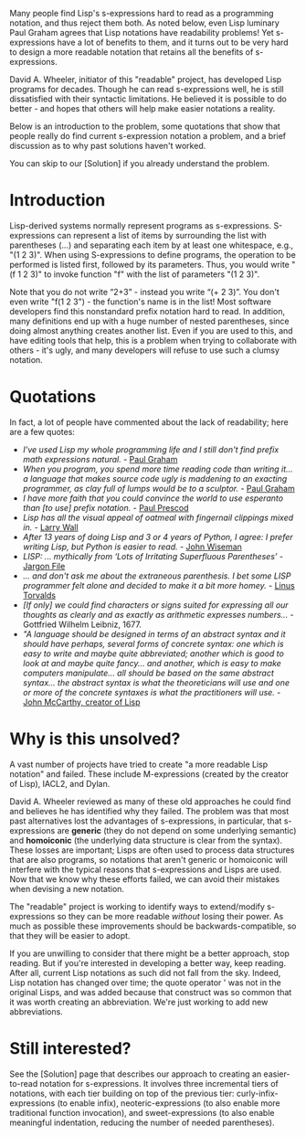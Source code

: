 Many people find Lisp's s-expressions hard to read as a programming notation, and thus reject them both.  As noted below, even Lisp luminary Paul Graham agrees that Lisp notations have readability problems!  Yet s-expressions have a lot of benefits to them, and it turns out to be very hard to design a more readable notation that retains all the benefits of s-expressions.

David A. Wheeler, initiator of this "readable" project, has developed Lisp programs for decades.  Though he can read s-expressions well, he is still dissatisfied with their syntactic limitations. He believed it is possible to do better - and hopes that others will help make easier notations a reality.

Below is an introduction to the problem, some quotations that show that people really do find current s-expression notation a problem, and a brief discussion as to why past solutions haven't worked.

You can skip to our [Solution] if you already understand the problem.

# Introduction

Lisp-derived systems normally represent programs as s-expressions.  S-expressions can represent a list of items by surrounding the list with parentheses (...) and separating each item by at least one whitespace, e.g., "(1 2 3)".  When using S-expressions to define programs, the operation to be performed is listed first, followed by its parameters.  Thus, you would write "(f 1 2 3)" to invoke function "f" with the list of parameters "(1 2 3)".

Note that you do not write “2+3” - instead you write “(+ 2 3)”. You don't even write "f(1 2 3") - the function's name is in the list!  Most software developers find this nonstandard prefix notation hard to read.   In addition, many definitions end up with a huge number of nested parentheses, since doing almost anything creates another list.   Even if you are used to this, and have editing tools that help, this is a problem when trying to collaborate with others - it's ugly, and many developers will refuse to use such a clumsy notation.


# Quotations

In fact, a lot of people have commented about the lack of readability; here are a few quotes:

*   <i>I've used Lisp my whole programming life and I still don't find prefix math expressions natural.</i> - <a href="http://paulgraham.com/popular.html">Paul Graham</a>
*   <i>When you program, you spend more time reading code than writing it... a language that makes source code ugly is maddening to an exacting programmer, as clay full of lumps would be to a sculptor.</i> - <a href="http://www.paulgraham.com/pypar.html">Paul Graham</a>
*   <i>I have more faith that you could convince the world to use esperanto than \[to use] prefix notation.</i> - <a href="http://people.csail.mit.edu/gregs/ll1-discuss-archive-html/msg01571.html">Paul Prescod</a>
*   <i>Lisp has all the visual appeal of oatmeal with fingernail clippings mixed in.</i> - <a href="http://www.linuxjournal.com/article/2070">Larry Wall</a>
*   <i>After 13 years of doing Lisp and 3 or 4 years of Python, I agree: I prefer writing Lisp, but Python is easier to read. </i> - <a href="http://lemonodor.com/archives/001497.html">John Wiseman</a>
*   <i>LISP: ... mythically from ‘Lots of Irritating Superfluous Parentheses’</i> - <a href="http://www.catb.org/jargon/html/L/LISP.html">Jargon File</a>
*   <i>...  and don't ask me about the extraneous parenthesis.  I bet some LISP programmer felt alone and decided to make it a bit more homey.</i> - <a href="http://fortunes.cat-v.org/kernelnewbies/">Linus Torvalds</a>
*   <i>\[If only\] we could find characters or signs suited for expressing all our thoughts as clearly and as exactly as arithmetic expresses numbers...</i> - Gottfried Wilhelm Leibniz, 1677. <!-- Preface to the General Science, 1677. -->
*   <i>"A language should be designed in terms of an abstract syntax and it should have perhaps, several forms of concrete syntax: one which is easy to write and maybe quite abbreviated; another which is good to look at and maybe quite fancy... and another, which is easy to make computers manipulate... all should be based on the same abstract syntax... the abstract syntax is what the theoreticians will use and one or more of the concrete syntaxes is what the practitioners will use. </i> - <a href="http://www.infoq.com/interviews/Steele-Interviews-John-McCarthy">John McCarthy, creator of Lisp</a>

# Why is this unsolved?

A vast number of projects have tried to create "a more readable Lisp notation" and failed.  These include M-expressions (created by the creator of Lisp), IACL2, and Dylan.

David A. Wheeler reviewed as many of these old approaches he could find and believes he has identified why they failed.  The problem was that most past alternatives lost the advantages of s-expressions, in particular, that s-expressions are **generic** (they do not depend on some underlying semantic) and **homoiconic** (the underlying data structure is clear from the syntax).  These losses are important; Lisps are often used to process data structures that are also programs, so notations that aren't generic or homoiconic will interfere with the typical reasons that s-expressions and Lisps are used.  Now that we know why these efforts failed, we can avoid their mistakes when devising a new notation.

The "readable" project is working to identify ways to extend/modify s-expressions so they can be more readable *without* losing their power.  As much as possible these improvements should be backwards-compatible, so that they will be easier to adopt.

If you are unwilling to consider that there might be a better approach, stop reading. But if you're interested in developing a better way, keep reading. After all, current Lisp notations as such did not fall from the sky.  Indeed, Lisp notation has changed over time; the quote operator ' was not in the original Lisps, and was added because that construct was so common that it was worth creating an abbreviation. We're just working to add new abbreviations.

# Still interested?

See the [Solution] page that describes our approach to creating an easier-to-read notation for s-expressions.  It involves three incremental tiers of notations, with each tier building on top of the previous tier: curly-infix-expressions (to enable infix), neoteric-expressions (to also enable more traditional function invocation), and sweet-expressions (to also enable meaningful indentation, reducing the number of needed parentheses).
